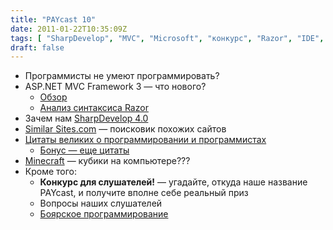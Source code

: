 ```yaml
---
title: "PAYcast 10"
date: 2011-01-22T10:35:09Z
tags: [ "SharpDevelop", "MVC", "Microsoft", "конкурс", "Razor", "IDE", "цитаты", "Similar Sites", "PAYcast", "Minecraft" ]
draft: false
---
```

<ul>
<li>Программисты не умеют программировать?</li>
<li>ASP.NET MVC Framework 3 &#8212; что нового?
<ul>
<li><a href="http://www.asp.net/mvc/mvc3" target="_blank">Обзор</a></li>
<li><a href="http://weblogs.asp.net/jgalloway/archive/2011/01/18/asp-net-mvc-3-what-s-in-it-for-you.aspx" target="_blank">Анализ синтаксиса Razor</a></li>
</ul>
</li>
<li>Зачем нам <a href="http://www.icsharpcode.net/OpenSource/SD/" target="_blank">SharpDevelop 4.0</a></li>
<li><a href="http://ru.similarsites.com/" target="_blank">Similar Sites.com</a> &#8212; поисковик похожих сайтов</li>
<li><a href="http://habrahabr.ru/blogs/htranslations/111348/" target="_blank">Цитаты великих о программировании и программистах</a>
<ul>
<li><a href="http://stackoverflow.com/questions/58640/great-programming-quotes" target="_blank">Бонус &#8212; еще цитаты</a></li>
</ul>
</li>
<li><a href="http://www.minecraft.net/" target="_blank">Minecraft</a> &#8212; кубики на компьютере???</li>
<li>Кроме того:
<ul>
<li><b>Конкурс для слушателей!</b> &#8212; угадайте, откуда наше название PAYcast, и получите вполне себе реальный приз</li>
<li>Вопросы наших слушателей</li>
<li><a href="http://habrahabr.ru/search/?q=%D0%B1%D0%BE%D1%8F%D1%80%D1%81%D0%BA%D0%B8%D0%B9&#038;target_type=posts" target="_blank">Боярское программирование</a></li>
</ul>
</li>
</ul>

     